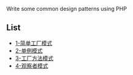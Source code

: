 Write some common design patterns using PHP

## List

- [1-简单工厂模式](./Creational/SimpleFactory/SimpleFactory.php)
- [2-单例模式](./Creational/Singleton/Singleton.php)
- [3-工厂方法模式](./Creational/FactoryMethod/FactoryMethod.php)
- [4-观察者模式](./Behavioral/Observer/observer.php)
